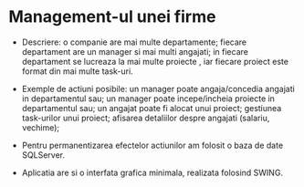 # Management-ul unei firme

- Descriere: o companie are mai multe departamente; fiecare departament are un manager si mai multi angajati; in fiecare departament se lucreaza la mai multe proiecte , iar fiecare proiect este format din mai multe task-uri.

- Exemple de actiuni posibile: 
un manager poate angaja/concedia angajati in departamentul sau;
un manager poate incepe/incheia proiecte in departamentul sau;
un angajat poate fi alocat unui proiect;
gestiunea task-urilor unui proiect;
afisarea detaliilor despre angajati (salariu, vechime);

- Pentru permanentizarea efectelor actiunilor am folosit o baza de date SQLServer.

- Aplicatia are si o interfata grafica minimala, realizata folosind SWING.
